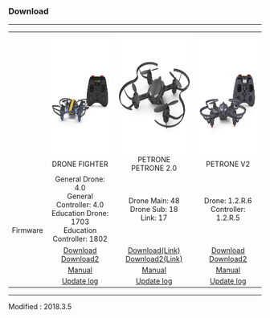 ### Download

---

<div align="center">
    <table>
        <tr>
            <td><div align="center"></div></td>
            <td>
                <div align="center">
                    <img src="/assets/images/products/drone_fighter_and_controller.jpg" alt="drone_fighter_and_controller" height="240" width="240"><br>
                    DRONE FIGHTER
                </div>
            </td>
            <td>
                <div align="center">
                    <img src="/assets/images/products/petrone.jpg" alt="petrone" height="240" width="240"><br>
                    PETRONE<br>
                    PETRONE 2.0
                </div>
            </td>
            <td>
                <div align="center">
                    <img src="/assets/images/products/petrone_v2_and_controller.jpg" alt="petrone_v2_and_controller" height="240" width="240"><br>
                    PETRONE V2
                </div>
            </td>
        </tr>
        <tr>
            <td rowspan="4">
                <div align="center">Firmware</div>
            </td>
            <td>
                <div align="center">General Drone: 4.0<br>General Controller: 4.0<br>Education Drone: 1703<br>Education Controller: 1802</div>
            </td>
            <td>
                <div align="center">Drone Main: 48<br>Drone Sub: 18<br>Link: 17</div>
            </td>
            <td>
                <div align="center">Drone: 1.2.R.6<br>Controller: 1.2.R.5</div>
            </td>
        </tr>
            <tr>
                <td>
                    <div align="center"><a href="https://drive.google.com/open?id=1FwcLSoccRBye-ArkFEYBAMokUnBTReZr" target="_blank">Download</a></div>
                    <div align="center"><a href="https://s3.ap-northeast-2.amazonaws.com/byrobot/DroneFighter_20180305_release_0.zip" target="_blank">Download2</a></div>
                </td>
                <td>
                    <div align="center"><a href="https://drive.google.com/open?id=1GkjdZaI1P0CaDn6RZDYJ9-ZNmt5Onkp-" target="_blank">Download(Link)</a></div>
                    <div align="center"><a href="https://s3.ap-northeast-2.amazonaws.com/byrobot/PetroneLink_20180305_release_0.zip" target="_blank">Download2(Link)</a></div>
                </td>
                <td>
                    <div align="center"><a href="https://drive.google.com/open?id=11mVJrmcicMcEyZ6gthRDoKhaI1QS4odd" target="_blank">Download</a></div>
                    <div align="center"><a href="https://s3.ap-northeast-2.amazonaws.com/byrobot/PetroneV2_20180305_release_0.zip" target="_blank">Download2</a></div>
                </td>
            </tr>
            <tr>
                <td><div align="center"><a href="/documents/kr/products/dronefighter2017/manual/update/">Manual</a></div></td>
                <td><div align="center"><a href="/documents/kr/products/petrone/manual/update/">Manual</a></div></td>
                <td><div align="center"><a href="/documents/kr/products/petrone_v2/manual/update/">Manual</a></div></td>
            </tr>
            <tr>
                <td><div align="center"><a href="/documents/kr/products/dronefighter2017/log/updates/firmware/">Update log</a></div></td>
                <td><div align="center"><a href="/documents/kr/products/petrone/log/updates/firmware/">Update log</a></div></td>
                <td><div align="center"><a href="/documents/kr/products/petrone_v2/log/updates/firmware/">Update log</a></div></td>
            </tr>
    </table>
</div>

---

Modified : 2018.3.5
